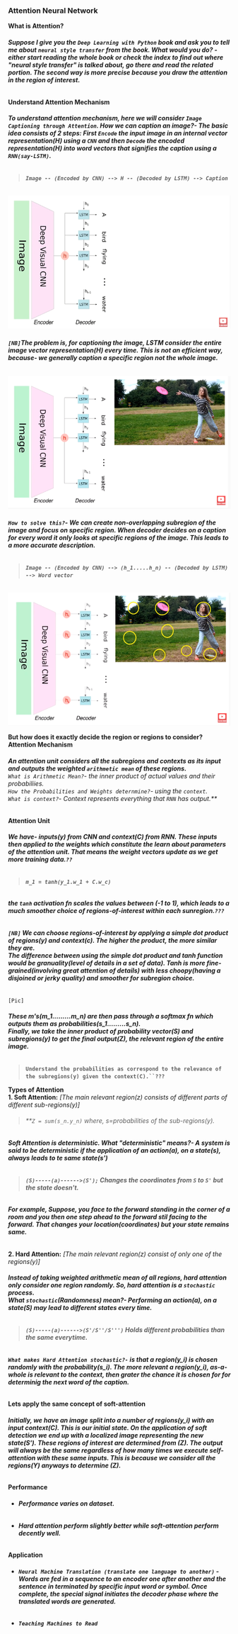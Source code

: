### **Attention Neural Network**
**What is Attention?**
###### **Suppose I give you the `Deep Learning with Python` book and ask you to tell me about `neural style transfer` from the book. What would you do? - either start reading the whole book or check the index to find out where "neural style transfer" is talked about, go there and read the related portion. The second way is more precise because you draw the attention in the region of interest.**
**Understand Attention Mechanism**
###### **To understand attention mechanism, here we will consider `Image Captioning through Attention`. How we can caption an image?- The basic idea consists of 2 steps: First `Encode` the input image in an internal vector representation(H) using a `CNN` and then `Decode` the encoded representation(H) into word vectors that signifies the caption using a `RNN(say-LSTM)`.**
> ###### **`Image -- (Encoded by CNN) --> H -- (Decoded by LSTM) --> Caption`**

<img src="images/0.PNG" height="300" width="1000">

###### **`[NB]`The problem is, for captioning the image, LSTM consider the entire image vector representation(H) every time. This is not an efficient way, because- we generally caption a specific region not the whole image.**

<img src="images/1.PNG" height="300" width="1000">

###### **`How to solve this?`- We can create non-overlapping subregion of the image and focus on specific region. When decoder decides on a caption for every word it only looks at specific regions of the image. This leads to a more accurate description.**
> ###### **`Image -- (Encoded by CNN) --> (h_1.....h_n) -- (Decoded by LSTM) --> Word vector`**

<img src="images/2.PNG" height="300" width="1000">

**But how does it exactly decide the region or regions to consider?**
**Attention Mechanism**
###### **An attention unit considers all the subregions and contexts as its input and outputs the weighted `arithmetic mean` of these regions.<br>**`What is Arithmetic Mean?`- the inner product of actual values and their probabiliies.<br>`How the Probabilities and Weights deternmine?`- using the `context`.<br>`What is context?`- Context represents everything that `RNN` has output.**
**Attention Unit**
###### **We have- inputs(y) from CNN and context(C) from RNN. These inputs then applied to the weights which constitute the learn about parameters of the attention unit. That means the weight vectors update as we get more training data.`??`**
> ###### **`m_1 = tanh(y_1.w_1 + C.w_c)`**
###### **the `tanh` activation fn scales the values between (-1 to 1), which leads to a much smoother choice of regions-of-interest within each sunregion.`???`**
###### **`[NB]` We can choose regions-of-interest by applying a simple dot product of regions(y) and context(c). The higher the product, the more similar they are.<br> The difference between using the simple dot product and tanh function would be granuality(level of details in a set of data). Tanh is more fine-grained(involving great attention of details) with less choopy(having a disjoined or jerky quality) and smoother for subregion choice.**
`[Pic]`
###### **These m's(m_1.........m_n) are then pass through a softmax fn which outputs them as probabilities(s_1.........s_n).<br>Finally, we take the inner product of probability vector(S) and subregions(y) to get the final output(Z), the relevant region of the entire image.**
> **`Understand the probabilities as correspond to the relevance of the subregions(y) given the context(C).``???`<br>**

**Types of Attention**<br>
**1. Soft Attention:**  *[The main relevant region(z) consists of different parts of different sub-regions(y)]*
> ###### **`Z = sum(s_n.y_n)`    where, s=probabilities of the sub-regions(y).
###### **Soft Attention is deterministic. What "deterministic" means?- A system is said to be deterministic if the application of an action(a), on a state(s), always leads to te same state(s')**
> ###### **`(S)-----(a)------>(S');`    Changes the coordinates from `S` to `S'` but the state doesn't.**
###### **For example, Suppose, you face to the forward standing in the corner of a room and you then one step ahead to the forward stil facing to the forward. That changes your location(coordinates) but your state remains same.**
**2. Hard Attention:**  *[The main relevant region(z) consist of only one of the regions(y)]*
###### **Instead of taking weighted arithmetic mean of all regions, hard attention only consider one region randomly. So, hard attention is a `stochastic` process.<br>What `stochastic`(Randomness) mean?- Performing an action(a), on a state(S) may lead to different states every time.**
> ###### **`(S)-----(a)------>(S'/S''/S''')`    Holds different probabilities than the same everytime.**
###### **`What makes Hard Attention stochastic?-` is that a region(y_i) is chosen randomly with the probability(s_i). The more relevant a region(y_i), as-a-whole is relevant to the context, then grater the chance it is chosen for for determinig the next word of the caption.**

**Lets apply the same concept of soft-attention**
###### **Initially, we have an image split into a number of regions(y_i) with an input context(C). This is our initial state. On the application of soft detection we end up with a localized image representing the new state(S'). These regions of interest are determined from (Z). The output will always be the same regardless of how many times we execute self-attention with these same inputs. This is because we consider all the regions(Y) anyways to determine (Z).**
**Performance**
* ###### **Performance varies on dataset.**
* ###### **Hard attention perform slightly better while soft-attention perform decently well.**
**Application**
* ###### **`Neural Machine Translation (translate one language to another)` - Words are fed in a sequence to an encoder one after another and the sentence in terminated by specific input word or symbol. Once complete, the special signal initiates the decoder phase where the translated words are generated.**
* ###### **`Teaching Machines to Read`**